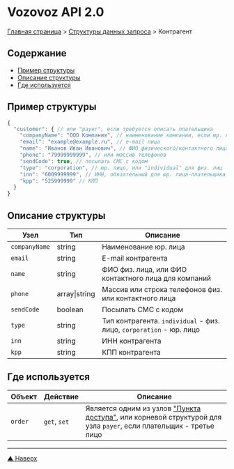 # <a name="up"/>Vozovoz API 2.0

[Главная страница](/README.md) > [Структуры данных запроса](index.md) > Контрагент

## Содержание

* [Пример структуры](#example)
* [Описание структуры](#description)
* [Где используется](#used)

## <a name="example"/>Пример структуры

```javascript
{
  "customer": { // или "payer", если требуется описать плательщика
    "companyName": "ООО Компания", // наименование компании, если юр. лицо
    "email": "example@example.ru", // e-mail лица
    "name": "Иванов Иван Иванович", // ФИО физического/контактного лица
    "phone": "79999999999", // или массив телефонов
    "sendCode": true, // посылать СМС с кодом
    "type": "corporation", // юр. лицо, или "individual" для физ. лиц
    "inn": "6009999999", // ИНН, обязательный для юр. лица-плательщика
    "kpp": "525999999" // КПП
  }
}
```

## <a name="description"/>Описание структуры

| Узел          | Тип       | Описание |
| ----          | ---       | -------- |
| `companyName` | string    | Наименование юр. лица |
| `email`       | string    | E-mail контрагента |
| `name`        | string    | ФИО физ. лица, или ФИО контактного лица для компаний |
| `phone`       | array\|string | Массив или строка телефонов физ. или контактного лица |
| `sendCode`    | boolean   | Посылать СМС с кодом |
| `type`        | string    | Тип контрагента. `individual` - физ. лицо, `corporation` - юр. лицо |
| `inn`         | string    | ИНН контрагента |
| `kpp`         | string    | КПП контрагента |

## <a name="used"/>Где используется

| Объект        | Действие      | Описание |
| ------        | --------      | -------- |
| `order`       | `get`, `set`  | Является одним из узлов ["Пункта доступа"](gateway.md), или корневой структурой для узла `payer`, если плательщик - третье лицо |

***
[▲ Наверх](#up)